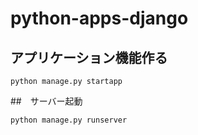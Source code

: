 # python-apps-django

## アプリケーション機能作る

`python manage.py startapp`

##　サーバー起動

`python manage.py runserver`